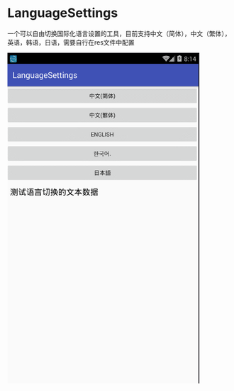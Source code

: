 # LanguageSettings
一个可以自由切换国际化语言设置的工具，目前支持中文（简体），中文（繁体），英语，韩语，日语，需要自行在res文件中配置

![image](https://github.com/AndyRenJie/LanguageSettings/blob/master/image/20180628.gif)
